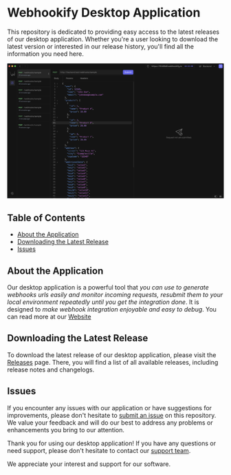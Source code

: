 # Webhookify Desktop Application

This repository is dedicated to providing easy access to the latest releases of our desktop application. Whether you're a user looking to download the latest version or interested in our release history, you'll find all the information you need here.

![Desktop app](https://github.com/webhookify-app/desktop/blob/main/app.png?raw=true)

## Table of Contents

- [About the Application](#about-the-application)
- [Downloading the Latest Release](#downloading-the-latest-release)
- [Issues](#issues)

## About the Application

Our desktop application is a powerful tool that *you can use to generate webhooks urls easily and monitor incoming requests, resubmit them to your local environment repeatedly until you get the integration done*. It is designed to *make webhook integration enjoyable and easy to debug*. You can read more at our [Website](https://webhookify.io)

## Downloading the Latest Release

To download the latest release of our desktop application, please visit the [Releases](https://github.com/webhookify-app/desktop/releases) page. There, you will find a list of all available releases, including release notes and changelogs.

## Issues

If you encounter any issues with our application or have suggestions for improvements, please don't hesitate to [submit an issue](https://github.com/webhookify-app/desktop/issues) on this repository. We value your feedback and will do our best to address any problems or enhancements you bring to our attention.

Thank you for using our desktop application! If you have any questions or need support, please don't hesitate to contact our [support team](mailto:info@webhookify.io).

We appreciate your interest and support for our software.
